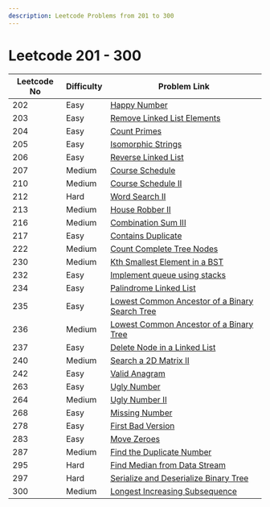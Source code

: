 ```yaml
---
description: Leetcode Problems from 201 to 300
---
```


# Leetcode 201 - 300



| Leetcode No | Difficulty | Problem Link                                                                                                                                                |
| ----------- | ---------- | ----------------------------------------------------------------------------------------------------------------------------------------------------------- |
| 202         | Easy       | [Happy Number](../difficulty-based-problem-index/leetcode-easy/leetcode-202-happy-number.md)                                                                |
| 203         | Easy       | [Remove Linked List Elements](../difficulty-based-problem-index/leetcode-easy/leetcode-203-remove-linked-list-elements.md)                                  |
| 204         | Easy       | [Count Primes](../difficulty-based-problem-index/leetcode-easy/leetcode-204-count-primes.md)                                                                |
| 205         | Easy       | [Isomorphic Strings](../difficulty-based-problem-index/leetcode-easy/leetcode-205-isomorphic-strings.md)                                                    |
| 206         | Easy       | [Reverse Linked List](../difficulty-based-problem-index/leetcode-easy/leetcode-206-reverse-linked-list.md)                                                  |
| 207         | Medium     | [Course Schedule](../difficulty-based-problem-index/leetcode-medium/leetcode-207-course-schedule.md)                                                        |
| 210         | Medium     | [Course Schedule II](../difficulty-based-problem-index/leetcode-medium/leetcode-210-course-schedule-ii.md)                                                  |
| 212         | Hard       | [Word Search II](../difficulty-based-problem-index/leetcode-hard/leetcode-212-word-search-ii.md)                                                            |
| 213         | Medium     | [House Robber II](../difficulty-based-problem-index/leetcode-medium/leetcode-213-house-robber-ii.md)                                                        |
| 216         | Medium     | [Combination Sum III](../difficulty-based-problem-index/leetcode-medium/leetcode-216-combination-sum-iii.md)                                                |
| 217         | Easy       | [Contains Duplicate](../difficulty-based-problem-index/leetcode-easy/leetcode-217-contains-duplicate.md)                                                    |
| 222         | Medium     | [Count Complete Tree Nodes](../difficulty-based-problem-index/leetcode-medium/leetcode-222-count-complete-tree-nodes.md)                                    |
| 230         | Medium     | [Kth Smallest Element in a BST](../difficulty-based-problem-index/leetcode-medium/leetcode-230-kth-smallest-element-in-a-bst.md)                            |
| 232         | Easy       | [Implement queue using stacks](../difficulty-based-problem-index/leetcode-easy/leetcode-232-implement-queue-using-stacks.md)                                |
| 234         | Easy       | [Palindrome Linked List](../difficulty-based-problem-index/leetcode-easy/leetcode-234-palindrome-linked-list.md)                                            |
| 235         | Easy       | [Lowest Common Ancestor of a Binary Search Tree](../difficulty-based-problem-index/leetcode-medium/leetcode-236-lowest-common-ancestor-of-a-binary-tree.md) |
| 236         | Medium     | [Lowest Common Ancestor of a Binary Tree](../difficulty-based-problem-index/leetcode-medium/leetcode-236-lowest-common-ancestor-of-a-binary-tree.md)        |
| 237         | Easy       | [Delete Node in a Linked List](../difficulty-based-problem-index/leetcode-easy/leetcode-237-delete-node-in-a-linked-list.md)                                |
| 240         | Medium     | [Search a 2D Matrix II](../difficulty-based-problem-index/leetcode-medium/leetcode-240-search-a-2d-matrix-ii.md)                                            |
| 242         | Easy       | [Valid Anagram](../difficulty-based-problem-index/leetcode-easy/leetcode-242-valid-anagram.md)                                                              |
| 263         | Easy       | [Ugly Number](../difficulty-based-problem-index/leetcode-easy/leetcode-263-ugly-number.md)                                                                  |
| 264         | Medium     | [Ugly Number II](../difficulty-based-problem-index/leetcode-medium/leetcode-264-ugly-number-ii.md)                                                          |
| 268         | Easy       | [Missing Number](../difficulty-based-problem-index/leetcode-easy/leetcode-268-missing-number.md)                                                            |
| 278         | Easy       | [First Bad Version](../difficulty-based-problem-index/leetcode-easy/leetcode-278-first-bad-version.md)                                                      |
| 283         | Easy       | [Move Zeroes](../difficulty-based-problem-index/leetcode-easy/leetcode-283-move-zeroes.md)                                                                  |
| 287         | Medium     | [Find the Duplicate Number](../difficulty-based-problem-index/leetcode-medium/leetcode-287-find-the-duplicate-number.md)                                    |
| 295         | Hard       | [Find Median from Data Stream](../difficulty-based-problem-index/leetcode-hard/leetcode-295-find-median-from-data-stream.md)                                |
| 297         | Hard       | [Serialize and Deserialize Binary Tree](../difficulty-based-problem-index/leetcode-hard/leetcode-297-serialize-and-deserialize-binary-tree.md)              |
| 300         | Medium     | [Longest Increasing Subsequence](../difficulty-based-problem-index/leetcode-medium/leetcode-300-longest-increasing-subsequence.md)                          |
